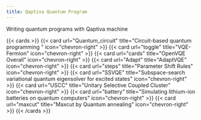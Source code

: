```yaml
---
title: Qaptiva Quantum Program
---
```


Writing quantum programs with Qaptiva machine

{{< cards >}}
  {{< card url="Quantum_circuit" title="Circuit-based quantum programming  " icon="chevron-right" >}}
  {{< card url="toggle" title="VQE-Fermion" icon="chevron-right" >}}
  {{< card url="cards" title="OpenVQE Overall" icon="chevron-right" >}}
  {{< card url="Adapt" title="AdaptVQE" icon="chevron-right" >}}
  {{< card url="steps" title="Parameter Shift Rules" icon="chevron-right" >}}
  {{< card url="SSVQE" title="Subspace-search variational quantum eigensolver for excited states" icon="chevron-right" >}}
  {{< card url="USCC" title="Unitary Selective Coupled Cluster" icon="chevron-right" >}}
  {{< card url="battery" title="Simulating lithium-ion batteries on quantum computers" icon="chevron-right" >}}
  {{< card url="maxcut" title="Maxcut by Quantum annealing" icon="chevron-right" >}}
{{< /cards >}}
